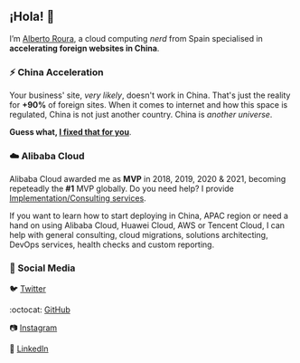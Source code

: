 ## ¡Hola! :wave:
I’m [Alberto Roura](https://albertoroura.com/), a cloud computing _nerd_ from Spain specialised in **accelerating foreign websites in China**.

### :zap: China Acceleration
Your business' site, _very likely_, doesn't work in China. That's just the reality for **+90%** of foreign sites. When it comes to internet and how this space is regulated, China is not just another country. China is _another universe_.

**Guess what, [I fixed that for you](https://guztia.com/accelerate-site-china)**.


### :cloud: Alibaba Cloud
Alibaba Cloud awarded me as **MVP** in 2018, 2019, 2020 & 2021, becoming repeteadly the **#1** MVP globally. Do you need help? I provide [Implementation/Consulting services](https://guztia.com/services).

If you want to learn how to start deploying in China, APAC region or need a hand on using Alibaba Cloud, Huawei Cloud, AWS or Tencent Cloud, I can help with general consulting, cloud migrations, solutions architecting, DevOps services, health checks and custom reporting.


### :thought_balloon: Social Media
:bird: [Twitter](https://twitter.com/roura356a)

:octocat: [GitHub](https://github.com/roura356a)

:camera: [Instagram](https://www.instagram.com/roura356a/)

:office: [LinkedIn](https://www.linkedin.com/in/roura356a/)
